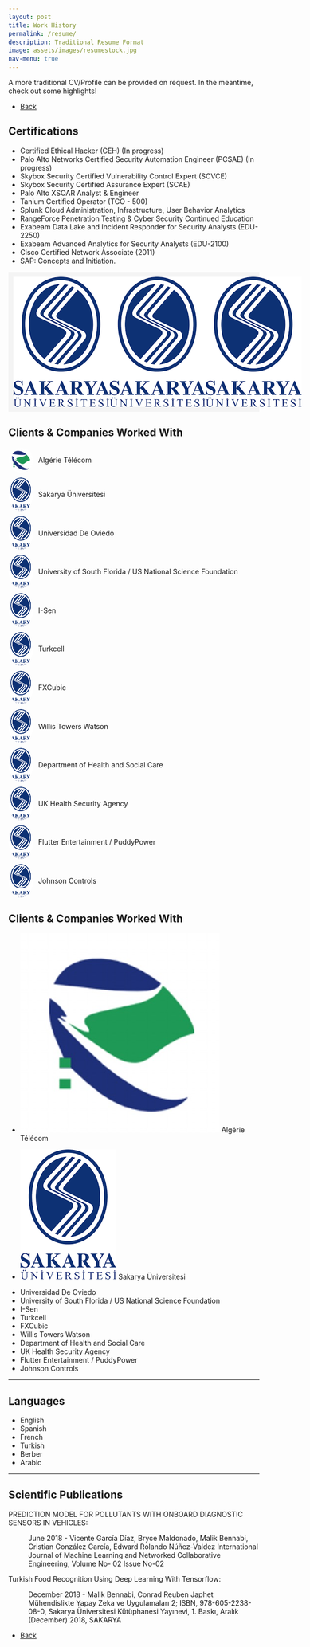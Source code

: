```yaml
---
layout: post
title: Work History
permalink: /resume/
description: Traditional Resume Format
image: assets/images/resumestock.jpg
nav-menu: true
---
```

A more traditional CV/Profile can be provided on request. In the meantime, check out some highlights! 
<ul class="actions">
<li><a href="/" class="button next scrolly">Back</a></li>
</ul>

## Certifications
- Certified Ethical Hacker (CEH) (In progress)
- Palo Alto Networks Certified Security Automation Engineer (PCSAE) (In progress)
- Skybox Security Certified Vulnerability Control Expert (SCVCE)
- Skybox Security Certified Assurance Expert (SCAE)
- Palo Alto XSOAR Analyst & Engineer
- Tanium Certified Operator (TCO - 500)
- Splunk Cloud Administration, Infrastructure, User Behavior Analytics
- RangeForce Penetration Testing & Cyber Security Continued Education
- Exabeam Data Lake and Incident Responder for Security Analysts (EDU-2250)
- Exabeam Advanced Analytics for Security Analysts (EDU-2100)
- Cisco Certified Network Associate (2011)
- SAP: Concepts and Initiation.

<head>
  <meta charset="UTF-8">
  <meta name="viewport" content="width=device-width, initial-scale=1.0">
  <style>
    /* Style for the logo banner */
    #logoBanner {
      display: flex;
      justify-content: space-around;
      align-items: center;
      background-color: #f4f4f4;
      padding: 10px;
    }

    .logo {
      max-width: 100px;
      max-height: 50px;
      margin: 0 10px;
    }
  </style>
  <title>Logo Banner</title>
</head>
<body>

  <!-- Logo Banner -->
  <div id="logoBanner">
    <img src="assets/images/sau.png" alt="Logo 1" class="logo">
    <img src="assets/images/sau.png" alt="Logo 2" class="logo">
    <img src="assets/images/sau.png" alt="Logo 3" class="logo">
    <!-- Add more logo images as needed -->
  </div>

</body>

## Clients & Companies Worked With 
<head>
  <meta charset="UTF-8">
  <meta name="viewport" content="width=device-width, initial-scale=1.0">
</head>
<body>

  <!-- Unordered List with Images -->
  <ul style="list-style-type: none; padding: 0;">
    <li style="margin: 10px 0; display: flex; align-items: center;">
      <img src="https://github.com/malcom327/mbcybernetics/blob/b2553946c45ade445410cf2b5d39eac625b243db/assets/images/AT.JPG" alt="Algérie Télécom" style="width: 50px; height: auto; margin-right: 10px; border-radius: 50%;">
      <span>Algérie Télécom</span>
    </li>
    <li style="margin: 10px 0; display: flex; align-items: center;">
      <img src="assets/images/sau.png" alt="Sakarya Üniversitesi" style="width: 50px; height: auto; margin-right: 10px; border-radius: 50%;">
      <span>Sakarya Üniversitesi</span>
    </li>
        <li style="margin: 10px 0; display: flex; align-items: center;">
      <img src="assets/images/sau.png" alt="Universidad De Oviedo" style="width: 50px; height: auto; margin-right: 10px; border-radius: 50%;">
      <span>Universidad De Oviedo</span>
    </li>
        <li style="margin: 10px 0; display: flex; align-items: center;">
      <img src="assets/images/sau.png" alt="University of South Florida / US National Science Foundation" style="width: 50px; height: auto; margin-right: 10px; border-radius: 50%;">
      <span>University of South Florida / US National Science Foundation</span>
    </li>
        <li style="margin: 10px 0; display: flex; align-items: center;">
      <img src="assets/images/sau.png" alt="I-Sen" style="width: 50px; height: auto; margin-right: 10px; border-radius: 50%;">
      <span>I-Sen</span>
    </li>
        <li style="margin: 10px 0; display: flex; align-items: center;">
      <img src="assets/images/sau.png" alt="Turkcell" style="width: 50px; height: auto; margin-right: 10px; border-radius: 50%;">
      <span>Turkcell</span>
    </li>
        <li style="margin: 10px 0; display: flex; align-items: center;">
      <img src="assets/images/sau.png" alt="FXCubic" style="width: 50px; height: auto; margin-right: 10px; border-radius: 50%;">
      <span>FXCubic</span>
    </li>
        <li style="margin: 10px 0; display: flex; align-items: center;">
      <img src="assets/images/sau.png" alt="Willis Towers Watson" style="width: 50px; height: auto; margin-right: 10px; border-radius: 50%;">
      <span>Willis Towers Watson</span>
    </li>
        <li style="margin: 10px 0; display: flex; align-items: center;">
      <img src="assets/images/sau.png" alt="Department of Health and Social Care" style="width: 50px; height: auto; margin-right: 10px; border-radius: 50%;">
      <span>Department of Health and Social Care</span>
    </li>
        <li style="margin: 10px 0; display: flex; align-items: center;">
      <img src="assets/images/sau.png" alt="UK Health Security Agency" style="width: 50px; height: auto; margin-right: 10px; border-radius: 50%;">
      <span>UK Health Security Agency</span>
    </li>
        <li style="margin: 10px 0; display: flex; align-items: center;">
      <img src="assets/images/sau.png" alt="Flutter Entertainment / PuddyPower" style="width: 50px; height: auto; margin-right: 10px; border-radius: 50%;">
      <span>Flutter Entertainment / PuddyPower</span>
    </li>
       </li>
        <li style="margin: 10px 0; display: flex; align-items: center;">
      <img src="assets/images/sau.png" alt="Johnson Controls" style="width: 50px; height: auto; margin-right: 10px; border-radius: 50%;">
      <span>Johnson Controls</span>
    </li>
  </ul>
</body>

## Clients & Companies Worked With 
- <p><span class="image left"><img src="assets/images/AT.JPG" alt="" /></span>  Algérie Télécom
- <p><span class="image left"><img src="assets/images/sau.png" alt="" /></span>  Sakarya Üniversitesi
- Universidad De Oviedo
- University of South Florida / US National Science Foundation
- I-Sen
- Turkcell
- FXCubic
- Willis Towers Watson
- Department of Health and Social Care
- UK Health Security Agency
- Flutter Entertainment / PuddyPower
- Johnson Controls

 
 <hr class="major" />

## Languages 
- English
- Spanish
- French
- Turkish
- Berber
- Arabic

<hr class="major" />

## Scientific Publications 
<p>PREDICTION MODEL FOR POLLUTANTS WITH ONBOARD DIAGNOSTIC SENSORS IN VEHICLES: <dd>June 2018 - Vicente García Díaz, Bryce Maldonado, Malik Bennabi, Cristian González García, Edward Rolando Núñez-Valdez
International Journal of Machine Learning and Networked Collaborative Engineering, Volume No- 02 Issue No-02</dd></p>
<p>Turkish Food Recognition Using Deep Learning With Tensorflow: <dd>December 2018 - Malik Bennabi, Conrad Reuben Japhet
Mühendislikte Yapay Zeka ve Uygulamaları 2; ISBN, 978-605-2238-08-0, Sakarya Üniversitesi Kütüphanesi Yayınevi, 1. Baskı,
Aralık (December) 2018, SAKARYA</dd></p>



<ul class="actions">
<li><a href="/" class="button next scrolly">Back</a></li>
</ul>
